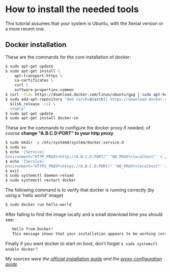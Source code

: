 # How to install the needed tools
This tutorial assumes that your system is Ubuntu, with the Xenial version or a more recent one.
## Docker installation
These are the commands for the core installation of docker:
```bash
$ sudo apt-get update 
$ sudo apt-get install \
    apt-transport-https \
    ca-certificates \
    curl \
    software-properties-common 
$ curl -fsSL https://download.docker.com/linux/ubuntu/gpg | sudo apt-key add - 
$ sudo add-apt-repository "deb [arch=$(arch)] https://download.docker.com/linux/ubuntu \
  $(lsb_release -cs) \
  stable" 
$ sudo apt-get update 
$ sudo apt-get install docker-ce 
```

These are the commands to configure the docker proxy if needed, of course **change "A.B.C.D:PORT" to your http proxy**
```bash
$ sudo mkdir -p /etc/systemd/system/docker.service.d
$ sudo su
$ echo '[Service]
Environment="HTTP_PROXY=http://A.B.C.D:PORT/" "NO_PROXY=localhost"' > /etc/systemd/system/docker.service.d/http-proxy.conf
$ echo '[Service]
Environment="HTTPS_PROXY=https://A.B.C.D:PORT/" "NO_PROXY=localhost"' > /etc/systemd/system/docker.service.d/https-proxy.conf
$ exit
$ sudo systemctl daemon-reload 
$ sudo systemctl restart docker 
```

The following command is to verify that docker is running correctly (by using a 'hello world' image)    
 ```bash
 $ sudo docker run hello-world
  ```
 After failing to find the image locally and a small download time you should see:
 ```bash
    Hello from Docker!
    This message shows that your installation appears to be working correctly.
```

Finally if you want docker to start on boot, don't forget `$ sudo systemctl enable docker` !

*My sources were the [official installation guide](https://docs.docker.com/engine/installation/linux/docker-ce/ubuntu) and the [proxy configuration guide](https://docs.docker.com/engine/admin/systemd/#httphttps-proxy).*
